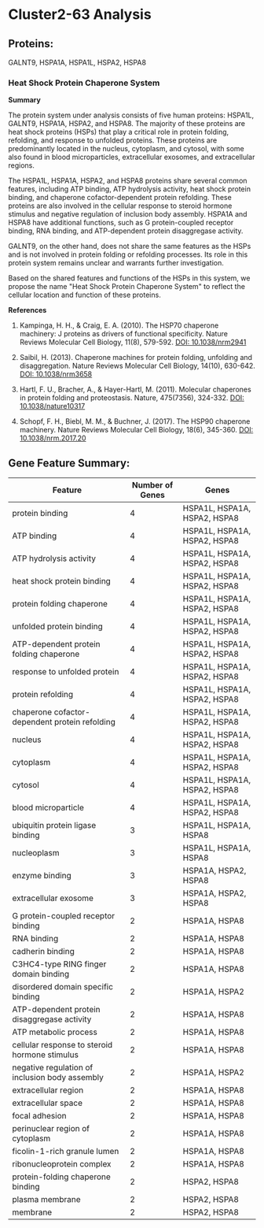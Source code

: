 # Cluster2-63 Analysis

## Proteins: 

GALNT9, HSPA1A, HSPA1L, HSPA2, HSPA8

### Heat Shock Protein Chaperone System

**Summary**

The protein system under analysis consists of five human proteins: HSPA1L, GALNT9, HSPA1A, HSPA2, and HSPA8. The majority of these proteins are heat shock proteins (HSPs) that play a critical role in protein folding, refolding, and response to unfolded proteins. These proteins are predominantly located in the nucleus, cytoplasm, and cytosol, with some also found in blood microparticles, extracellular exosomes, and extracellular regions.

The HSPA1L, HSPA1A, HSPA2, and HSPA8 proteins share several common features, including ATP binding, ATP hydrolysis activity, heat shock protein binding, and chaperone cofactor-dependent protein refolding. These proteins are also involved in the cellular response to steroid hormone stimulus and negative regulation of inclusion body assembly. HSPA1A and HSPA8 have additional functions, such as G protein-coupled receptor binding, RNA binding, and ATP-dependent protein disaggregase activity.

GALNT9, on the other hand, does not share the same features as the HSPs and is not involved in protein folding or refolding processes. Its role in this protein system remains unclear and warrants further investigation.

Based on the shared features and functions of the HSPs in this system, we propose the name "Heat Shock Protein Chaperone System" to reflect the cellular location and function of these proteins.

**References**

1. Kampinga, H. H., & Craig, E. A. (2010). The HSP70 chaperone machinery: J proteins as drivers of functional specificity. Nature Reviews Molecular Cell Biology, 11(8), 579-592. [DOI: 10.1038/nrm2941](https://doi.org/10.1038/nrm2941)

2. Saibil, H. (2013). Chaperone machines for protein folding, unfolding and disaggregation. Nature Reviews Molecular Cell Biology, 14(10), 630-642. [DOI: 10.1038/nrm3658](https://doi.org/10.1038/nrm3658)

3. Hartl, F. U., Bracher, A., & Hayer-Hartl, M. (2011). Molecular chaperones in protein folding and proteostasis. Nature, 475(7356), 324-332. [DOI: 10.1038/nature10317](https://doi.org/10.1038/nature10317)

4. Schopf, F. H., Biebl, M. M., & Buchner, J. (2017). The HSP90 chaperone machinery. Nature Reviews Molecular Cell Biology, 18(6), 345-360. [DOI: 10.1038/nrm.2017.20](https://doi.org/10.1038/nrm.2017.20)

## Gene Feature Summary: 

| Feature | Number of Genes | Genes |
| --- | --- | --- |
| protein binding | 4 | HSPA1L, HSPA1A, HSPA2, HSPA8 |
| ATP binding | 4 | HSPA1L, HSPA1A, HSPA2, HSPA8 |
| ATP hydrolysis activity | 4 | HSPA1L, HSPA1A, HSPA2, HSPA8 |
| heat shock protein binding | 4 | HSPA1L, HSPA1A, HSPA2, HSPA8 |
| protein folding chaperone | 4 | HSPA1L, HSPA1A, HSPA2, HSPA8 |
| unfolded protein binding | 4 | HSPA1L, HSPA1A, HSPA2, HSPA8 |
| ATP-dependent protein folding chaperone | 4 | HSPA1L, HSPA1A, HSPA2, HSPA8 |
| response to unfolded protein | 4 | HSPA1L, HSPA1A, HSPA2, HSPA8 |
| protein refolding | 4 | HSPA1L, HSPA1A, HSPA2, HSPA8 |
| chaperone cofactor-dependent protein refolding | 4 | HSPA1L, HSPA1A, HSPA2, HSPA8 |
| nucleus | 4 | HSPA1L, HSPA1A, HSPA2, HSPA8 |
| cytoplasm | 4 | HSPA1L, HSPA1A, HSPA2, HSPA8 |
| cytosol | 4 | HSPA1L, HSPA1A, HSPA2, HSPA8 |
| blood microparticle | 4 | HSPA1L, HSPA1A, HSPA2, HSPA8 |
| ubiquitin protein ligase binding | 3 | HSPA1L, HSPA1A, HSPA8 |
| nucleoplasm | 3 | HSPA1L, HSPA1A, HSPA8 |
| enzyme binding | 3 | HSPA1A, HSPA2, HSPA8 |
| extracellular exosome | 3 | HSPA1A, HSPA2, HSPA8 |
| G protein-coupled receptor binding | 2 | HSPA1A, HSPA8 |
| RNA binding | 2 | HSPA1A, HSPA8 |
| cadherin binding | 2 | HSPA1A, HSPA8 |
| C3HC4-type RING finger domain binding | 2 | HSPA1A, HSPA8 |
| disordered domain specific binding | 2 | HSPA1A, HSPA2 |
| ATP-dependent protein disaggregase activity | 2 | HSPA1A, HSPA8 |
| ATP metabolic process | 2 | HSPA1A, HSPA8 |
| cellular response to steroid hormone stimulus | 2 | HSPA1A, HSPA8 |
| negative regulation of inclusion body assembly | 2 | HSPA1A, HSPA2 |
| extracellular region | 2 | HSPA1A, HSPA8 |
| extracellular space | 2 | HSPA1A, HSPA8 |
| focal adhesion | 2 | HSPA1A, HSPA8 |
| perinuclear region of cytoplasm | 2 | HSPA1A, HSPA8 |
| ficolin-1-rich granule lumen | 2 | HSPA1A, HSPA8 |
| ribonucleoprotein complex | 2 | HSPA1A, HSPA8 |
| protein-folding chaperone binding | 2 | HSPA2, HSPA8 |
| plasma membrane | 2 | HSPA2, HSPA8 |
| membrane | 2 | HSPA2, HSPA8 |

